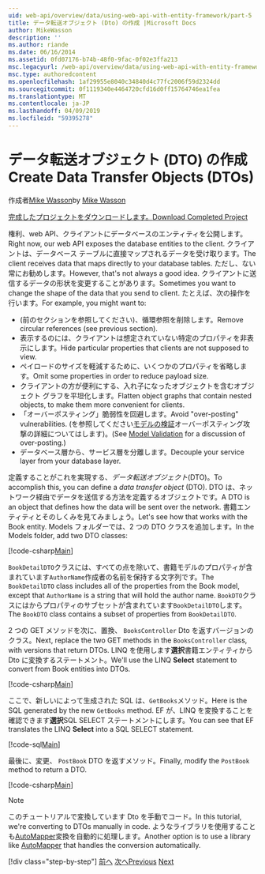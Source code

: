 ```yaml
---
uid: web-api/overview/data/using-web-api-with-entity-framework/part-5
title: データ転送オブジェクト (Dto) の作成 |Microsoft Docs
author: MikeWasson
description: ''
ms.author: riande
ms.date: 06/16/2014
ms.assetid: 0fd07176-b74b-48f0-9fac-0f02e3ffa213
msc.legacyurl: /web-api/overview/data/using-web-api-with-entity-framework/part-5
msc.type: authoredcontent
ms.openlocfilehash: 1af29955e8040c34840d4c77fc2006f59d2324dd
ms.sourcegitcommit: 0f1119340e4464720cfd16d0ff15764746ea1fea
ms.translationtype: MT
ms.contentlocale: ja-JP
ms.lasthandoff: 04/09/2019
ms.locfileid: "59395278"
---
```

# <a name="create-data-transfer-objects-dtos"></a><span data-ttu-id="aa6f9-102">データ転送オブジェクト (DTO) の作成</span><span class="sxs-lookup"><span data-stu-id="aa6f9-102">Create Data Transfer Objects (DTOs)</span></span>

<span data-ttu-id="aa6f9-103">作成者[Mike Wasson](https://github.com/MikeWasson)</span><span class="sxs-lookup"><span data-stu-id="aa6f9-103">by [Mike Wasson](https://github.com/MikeWasson)</span></span>

[<span data-ttu-id="aa6f9-104">完成したプロジェクトをダウンロードします。</span><span class="sxs-lookup"><span data-stu-id="aa6f9-104">Download Completed Project</span></span>](https://github.com/MikeWasson/BookService)

<span data-ttu-id="aa6f9-105">権利、web API、クライアントにデータベースのエンティティを公開します。</span><span class="sxs-lookup"><span data-stu-id="aa6f9-105">Right now, our web API exposes the database entities to the client.</span></span> <span data-ttu-id="aa6f9-106">クライアントは、データベース テーブルに直接マップされるデータを受け取ります。</span><span class="sxs-lookup"><span data-stu-id="aa6f9-106">The client receives data that maps directly to your database tables.</span></span> <span data-ttu-id="aa6f9-107">ただし、ない常にお勧めします。</span><span class="sxs-lookup"><span data-stu-id="aa6f9-107">However, that's not always a good idea.</span></span> <span data-ttu-id="aa6f9-108">クライアントに送信するデータの形状を変更することがあります。</span><span class="sxs-lookup"><span data-stu-id="aa6f9-108">Sometimes you want to change the shape of the data that you send to client.</span></span> <span data-ttu-id="aa6f9-109">たとえば、次の操作を行います。</span><span class="sxs-lookup"><span data-stu-id="aa6f9-109">For example, you might want to:</span></span>

- <span data-ttu-id="aa6f9-110">(前のセクションを参照してください)、循環参照を削除します。</span><span class="sxs-lookup"><span data-stu-id="aa6f9-110">Remove circular references (see previous section).</span></span>
- <span data-ttu-id="aa6f9-111">表示するのには、クライアントは想定されていない特定のプロパティを非表示にします。</span><span class="sxs-lookup"><span data-stu-id="aa6f9-111">Hide particular properties that clients are not supposed to view.</span></span>
- <span data-ttu-id="aa6f9-112">ペイロードのサイズを軽減するために、いくつかのプロパティを省略します。</span><span class="sxs-lookup"><span data-stu-id="aa6f9-112">Omit some properties in order to reduce payload size.</span></span>
- <span data-ttu-id="aa6f9-113">クライアントの方が便利にする、入れ子になったオブジェクトを含むオブジェクト グラフを平坦化します。</span><span class="sxs-lookup"><span data-stu-id="aa6f9-113">Flatten object graphs that contain nested objects, to make them more convenient for clients.</span></span>
- <span data-ttu-id="aa6f9-114">「オーバーポスティング」脆弱性を回避します。</span><span class="sxs-lookup"><span data-stu-id="aa6f9-114">Avoid "over-posting" vulnerabilities.</span></span> <span data-ttu-id="aa6f9-115">(を参照してください[モデルの検証](../../formats-and-model-binding/model-validation-in-aspnet-web-api.md)オーバーポスティング攻撃の詳細についてはします)。</span><span class="sxs-lookup"><span data-stu-id="aa6f9-115">(See [Model Validation](../../formats-and-model-binding/model-validation-in-aspnet-web-api.md) for a discussion of over-posting.)</span></span>
- <span data-ttu-id="aa6f9-116">データベース層から、サービス層を分離します。</span><span class="sxs-lookup"><span data-stu-id="aa6f9-116">Decouple your service layer from your database layer.</span></span>

<span data-ttu-id="aa6f9-117">定義することがこれを実現する、*データ転送オブジェクト*(DTO)。</span><span class="sxs-lookup"><span data-stu-id="aa6f9-117">To accomplish this, you can define a *data transfer object* (DTO).</span></span> <span data-ttu-id="aa6f9-118">DTO は、ネットワーク経由でデータを送信する方法を定義するオブジェクトです。</span><span class="sxs-lookup"><span data-stu-id="aa6f9-118">A DTO is an object that defines how the data will be sent over the network.</span></span> <span data-ttu-id="aa6f9-119">書籍エンティティとそのしくみを見てみましょう。</span><span class="sxs-lookup"><span data-stu-id="aa6f9-119">Let's see how that works with the Book entity.</span></span> <span data-ttu-id="aa6f9-120">Models フォルダーでは、2 つの DTO クラスを追加します。</span><span class="sxs-lookup"><span data-stu-id="aa6f9-120">In the Models folder, add two DTO classes:</span></span>

[!code-csharp[Main](part-5/samples/sample1.cs)]

<span data-ttu-id="aa6f9-121">`BookDetailDTO`クラスには、すべての点を除いて、書籍モデルのプロパティが含まれています`AuthorName`作成者の名前を保持する文字列です。</span><span class="sxs-lookup"><span data-stu-id="aa6f9-121">The `BookDetailDTO` class includes all of the properties from the Book model, except that `AuthorName` is a string that will hold the author name.</span></span> <span data-ttu-id="aa6f9-122">`BookDTO`クラスにはからプロパティのサブセットが含まれています`BookDetailDTO`します。</span><span class="sxs-lookup"><span data-stu-id="aa6f9-122">The `BookDTO` class contains a subset of properties from `BookDetailDTO`.</span></span>

<span data-ttu-id="aa6f9-123">2 つの GET メソッドを次に、置換、 `BooksController` Dto を返すバージョンのクラス。</span><span class="sxs-lookup"><span data-stu-id="aa6f9-123">Next, replace the two GET methods in the `BooksController` class, with versions that return DTOs.</span></span> <span data-ttu-id="aa6f9-124">LINQ を使用します**選択**書籍エンティティから Dto に変換するステートメント。</span><span class="sxs-lookup"><span data-stu-id="aa6f9-124">We'll use the LINQ **Select** statement to convert from Book entities into DTOs.</span></span>

[!code-csharp[Main](part-5/samples/sample2.cs)]

<span data-ttu-id="aa6f9-125">ここで、新しいによって生成された SQL は、`GetBooks`メソッド。</span><span class="sxs-lookup"><span data-stu-id="aa6f9-125">Here is the SQL generated by the new `GetBooks` method.</span></span> <span data-ttu-id="aa6f9-126">EF が、LINQ を変換することを確認できます**選択**SQL SELECT ステートメントにします。</span><span class="sxs-lookup"><span data-stu-id="aa6f9-126">You can see that EF translates the LINQ **Select** into a SQL SELECT statement.</span></span>

[!code-sql[Main](part-5/samples/sample3.sql)]

<span data-ttu-id="aa6f9-127">最後に、変更、 `PostBook` DTO を返すメソッド。</span><span class="sxs-lookup"><span data-stu-id="aa6f9-127">Finally, modify the `PostBook` method to return a DTO.</span></span>

[!code-csharp[Main](part-5/samples/sample4.cs)]

> [!NOTE]
> <span data-ttu-id="aa6f9-128">このチュートリアルで変換しています Dto を手動でコード。</span><span class="sxs-lookup"><span data-stu-id="aa6f9-128">In this tutorial, we're converting to DTOs manually in code.</span></span> <span data-ttu-id="aa6f9-129">ようなライブラリを使用することも[AutoMapper](http://automapper.org/)変換を自動的に処理します。</span><span class="sxs-lookup"><span data-stu-id="aa6f9-129">Another option is to use a library like [AutoMapper](http://automapper.org/) that handles the conversion automatically.</span></span>
> 
> [!div class="step-by-step"]
> <span data-ttu-id="aa6f9-130">[前へ](part-4.md)
> [次へ](part-6.md)</span><span class="sxs-lookup"><span data-stu-id="aa6f9-130">[Previous](part-4.md)
[Next](part-6.md)</span></span>
